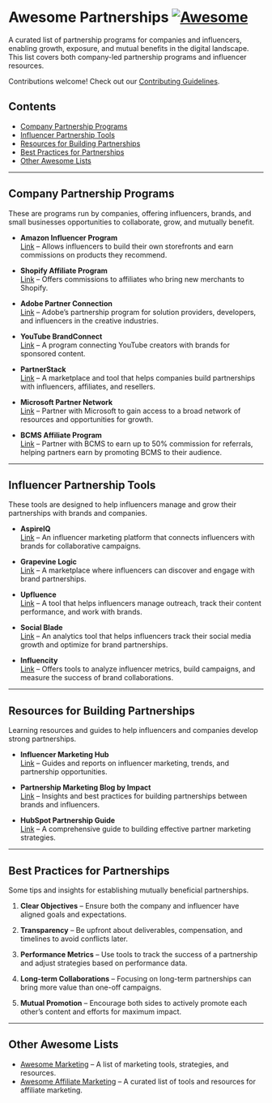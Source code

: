 # Awesome Partnerships [![Awesome](https://awesome.re/badge.svg)](https://awesome.re)

A curated list of partnership programs for companies and influencers, enabling growth, exposure, and mutual benefits in the digital landscape. This list covers both company-led partnership programs and influencer resources.

Contributions welcome! Check out our [Contributing Guidelines](CONTRIBUTING.md).

## Contents

- [Company Partnership Programs](#company-partnership-programs)
- [Influencer Partnership Tools](#influencer-partnership-tools)
- [Resources for Building Partnerships](#resources-for-building-partnerships)
- [Best Practices for Partnerships](#best-practices-for-partnerships)
- [Other Awesome Lists](#other-awesome-lists)

---

## Company Partnership Programs

These are programs run by companies, offering influencers, brands, and small businesses opportunities to collaborate, grow, and mutually benefit.

- **Amazon Influencer Program**  
  [Link](https://affiliate-program.amazon.com/influencers) – Allows influencers to build their own storefronts and earn commissions on products they recommend.
  
- **Shopify Affiliate Program**  
  [Link](https://www.shopify.com/affiliates) – Offers commissions to affiliates who bring new merchants to Shopify.

- **Adobe Partner Connection**  
  [Link](https://adobepartners.com/) – Adobe’s partnership program for solution providers, developers, and influencers in the creative industries.

- **YouTube BrandConnect**  
  [Link](https://www.youtube.com/brandconnect/) – A program connecting YouTube creators with brands for sponsored content.

- **PartnerStack**  
  [Link](https://www.partnerstack.com/) – A marketplace and tool that helps companies build partnerships with influencers, affiliates, and resellers.

- **Microsoft Partner Network**  
  [Link](https://partner.microsoft.com/) – Partner with Microsoft to gain access to a broad network of resources and opportunities for growth.

- **BCMS Affiliate Program**  
  [Link](https://thebcms.com/affiliate) – Partner with BCMS to earn up to 50% commission for referrals, helping partners earn by promoting BCMS to their audience.


---

## Influencer Partnership Tools

These tools are designed to help influencers manage and grow their partnerships with brands and companies.

- **AspireIQ**  
  [Link](https://aspireiq.com/) – An influencer marketing platform that connects influencers with brands for collaborative campaigns.

- **Grapevine Logic**  
  [Link](https://www.grapevinelogic.com/) – A marketplace where influencers can discover and engage with brand partnerships.

- **Upfluence**  
  [Link](https://www.upfluence.com/) – A tool that helps influencers manage outreach, track their content performance, and work with brands.

- **Social Blade**  
  [Link](https://socialblade.com/) – An analytics tool that helps influencers track their social media growth and optimize for brand partnerships.

- **Influencity**  
  [Link](https://www.influencity.com/) – Offers tools to analyze influencer metrics, build campaigns, and measure the success of brand collaborations.

---

## Resources for Building Partnerships

Learning resources and guides to help influencers and companies develop strong partnerships.

- **Influencer Marketing Hub**  
  [Link](https://influencermarketinghub.com/) – Guides and reports on influencer marketing, trends, and partnership opportunities.

- **Partnership Marketing Blog by Impact**  
  [Link](https://impact.com/partnerships/) – Insights and best practices for building partnerships between brands and influencers.

- **HubSpot Partnership Guide**  
  [Link](https://blog.hubspot.com/marketing/partner-marketing-strategy) – A comprehensive guide to building effective partner marketing strategies.

---

## Best Practices for Partnerships

Some tips and insights for establishing mutually beneficial partnerships.

1. **Clear Objectives** – Ensure both the company and influencer have aligned goals and expectations.
   
2. **Transparency** – Be upfront about deliverables, compensation, and timelines to avoid conflicts later.

3. **Performance Metrics** – Use tools to track the success of a partnership and adjust strategies based on performance data.

4. **Long-term Collaborations** – Focusing on long-term partnerships can bring more value than one-off campaigns.

5. **Mutual Promotion** – Encourage both sides to actively promote each other’s content and efforts for maximum impact.

---

## Other Awesome Lists

- [Awesome Marketing](https://github.com/marketingtoolslist/awesome-marketing) – A list of marketing tools, strategies, and resources.
- [Awesome Affiliate Marketing](https://github.com/gregbsg/awesome-affiliate-marketing) – A curated list of tools and resources for affiliate marketing.
